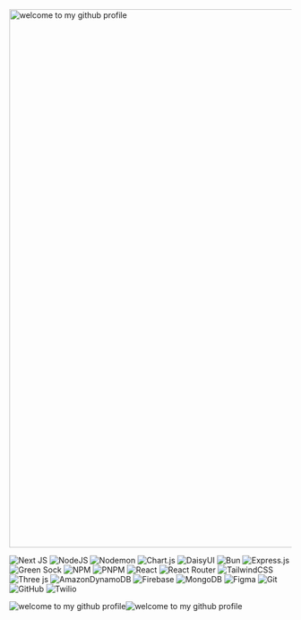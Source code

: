   <img style="pointer-events: none; display: block; width:100vw;" src="https://github-production-user-asset-6210df.s3.amazonaws.com/74038190/240906093-9be4d344-6782-461a-b5a6-32a07bf7b34e.gif?X-Amz-Algorithm=AWS4-HMAC-SHA256&X-Amz-Credential=AKIAVCODYLSA53PQK4ZA%2F20250219%2Fus-east-1%2Fs3%2Faws4_request&X-Amz-Date=20250219T125106Z&X-Amz-Expires=300&X-Amz-Signature=304c57ad11842da8eed28850c5004dc60fb266165d9e1d0d16c5b8e420ac9a5a&X-Amz-SignedHeaders=host" alt="welcome to my github profile"  />

![Next JS](https://img.shields.io/badge/Next-black?style=for-the-badge&logo=next.js&logoColor=white) ![NodeJS](https://img.shields.io/badge/node.js-6DA55F?style=for-the-badge&logo=node.js&logoColor=white) ![Nodemon](https://img.shields.io/badge/NODEMON-%23323330.svg?style=for-the-badge&logo=nodemon&logoColor=%BBDEAD) ![Chart.js](https://img.shields.io/badge/chart.js-F5788D.svg?style=for-the-badge&logo=chart.js&logoColor=white) ![DaisyUI](https://img.shields.io/badge/daisyui-5A0EF8?style=for-the-badge&logo=daisyui&logoColor=white) ![Bun](https://img.shields.io/badge/Bun-%23000000.svg?style=for-the-badge&logo=bun&logoColor=white) ![Express.js](https://img.shields.io/badge/express.js-%23404d59.svg?style=for-the-badge&logo=express&logoColor=%2361DAFB) ![Green Sock](https://img.shields.io/badge/green%20sock-88CE02?style=for-the-badge&logo=greensock&logoColor=white) ![NPM](https://img.shields.io/badge/NPM-%23CB3837.svg?style=for-the-badge&logo=npm&logoColor=white) ![PNPM](https://img.shields.io/badge/pnpm-%234a4a4a.svg?style=for-the-badge&logo=pnpm&logoColor=f69220) ![React](https://img.shields.io/badge/react-%2320232a.svg?style=for-the-badge&logo=react&logoColor=%2361DAFB) ![React Router](https://img.shields.io/badge/React_Router-CA4245?style=for-the-badge&logo=react-router&logoColor=white) ![TailwindCSS](https://img.shields.io/badge/tailwindcss-%2338B2AC.svg?style=for-the-badge&logo=tailwind-css&logoColor=white) ![Three js](https://img.shields.io/badge/threejs-black?style=for-the-badge&logo=three.js&logoColor=white) ![AmazonDynamoDB](https://img.shields.io/badge/Amazon%20DynamoDB-4053D6?style=for-the-badge&logo=Amazon%20DynamoDB&logoColor=white) ![Firebase](https://img.shields.io/badge/firebase-a08021?style=for-the-badge&logo=firebase&logoColor=ffcd34) ![MongoDB](https://img.shields.io/badge/MongoDB-%234ea94b.svg?style=for-the-badge&logo=mongodb&logoColor=white) ![Figma](https://img.shields.io/badge/figma-%23F24E1E.svg?style=for-the-badge&logo=figma&logoColor=white) ![Git](https://img.shields.io/badge/git-%23F05033.svg?style=for-the-badge&logo=git&logoColor=white) ![GitHub](https://img.shields.io/badge/github-%23121011.svg?style=for-the-badge&logo=github&logoColor=white) ![Twilio](https://img.shields.io/badge/Twilio-F22F46?style=for-the-badge&logo=Twilio&logoColor=white) 

<div style="display: flex; justify-content: start; align-items: center;">
<img style="pointer-events: none; display: block; width:auto;" src="https://user-images.githubusercontent.com/74038190/216656952-f8beff5b-935b-4157-a199-5c504b36a810.gif" alt="welcome to my github profile"  />
<img style="pointer-events: none; display: block; width:auto;" src="https://user-images.githubusercontent.com/74038190/216649430-0a912dae-e61b-45cf-8f65-895bd6444f3a.gif" alt="welcome to my github profile"  />
</div>
